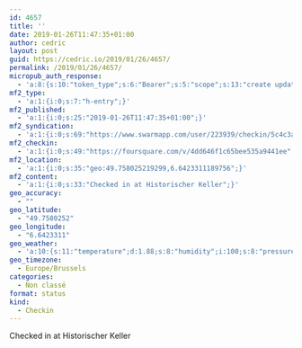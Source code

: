 ```yaml
---
id: 4657
title: ''
date: 2019-01-26T11:47:35+01:00
author: cedric
layout: post
guid: https://cedric.io/2019/01/26/4657/
permalink: /2019/01/26/4657/
micropub_auth_response:
  - 'a:8:{s:10:"token_type";s:6:"Bearer";s:5:"scope";s:13:"create update";s:2:"me";s:18:"https://cedric.io/";s:9:"issued_by";s:45:"https://cedric.io/wp-json/indieauth/1.0/token";s:9:"client_id";s:27:"https://ownyourswarm.p3k.io";s:9:"issued_at";i:1542614471;s:4:"user";i:1;s:13:"last_accessed";i:1548504330;}'
mf2_type:
  - 'a:1:{i:0;s:7:"h-entry";}'
mf2_published:
  - 'a:1:{i:0;s:25:"2019-01-26T11:47:35+01:00";}'
mf2_syndication:
  - 'a:1:{i:0;s:69:"https://www.swarmapp.com/user/223939/checkin/5c4c3ac735811b002c72d163";}'
mf2_checkin:
  - 'a:1:{i:0;s:49:"https://foursquare.com/v/4dd646f1c65bee535a9441ee";}'
mf2_location:
  - 'a:1:{i:0;s:35:"geo:49.758025219299,6.6423311189756";}'
mf2_content:
  - 'a:1:{i:0;s:33:"Checked in at Historischer Keller";}'
geo_accuracy:
  - ""
geo_latitude:
  - "49.7580252"
geo_longitude:
  - "6.6423311"
geo_weather:
  - 'a:10:{s:11:"temperature";d:1.88;s:8:"humidity";i:100;s:8:"pressure";i:1008;s:10:"cloudiness";i:90;s:4:"wind";a:2:{s:5:"speed";d:6.2;s:6:"degree";i:270;}s:7:"summary";s:3:"fog";s:4:"icon";s:6:"wi-fog";s:10:"visibility";i:600;s:7:"sunrise";s:25:"2019-01-26T08:14:13+01:00";s:6:"sunset";s:25:"2019-01-26T17:17:34+01:00";}'
geo_timezone:
  - Europe/Brussels
categories:
  - Non classé
format: status
kind:
  - Checkin
---
```

Checked in at Historischer Keller